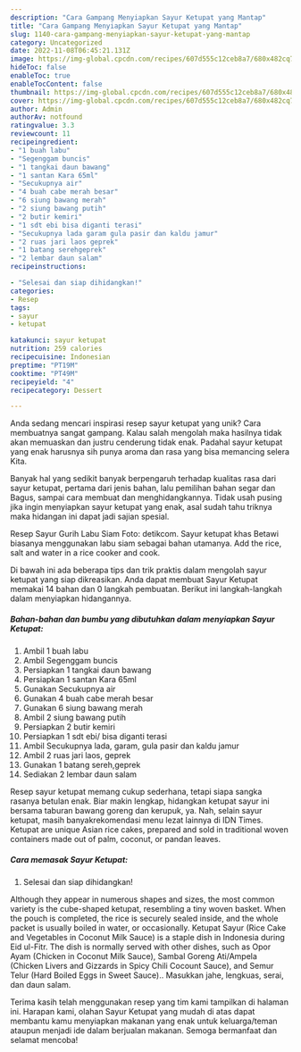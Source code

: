 ```yaml
---
description: "Cara Gampang Menyiapkan Sayur Ketupat yang Mantap"
title: "Cara Gampang Menyiapkan Sayur Ketupat yang Mantap"
slug: 1140-cara-gampang-menyiapkan-sayur-ketupat-yang-mantap
category: Uncategorized
date: 2022-11-08T06:45:21.131Z
image: https://img-global.cpcdn.com/recipes/607d555c12ceb8a7/680x482cq70/sayur-ketupat-foto-resep-utama.jpg
hideToc: false
enableToc: true
enableTocContent: false
thumbnail: https://img-global.cpcdn.com/recipes/607d555c12ceb8a7/680x482cq70/sayur-ketupat-foto-resep-utama.jpg
cover: https://img-global.cpcdn.com/recipes/607d555c12ceb8a7/680x482cq70/sayur-ketupat-foto-resep-utama.jpg
author: Admin
authorAv: notfound
ratingvalue: 3.3
reviewcount: 11
recipeingredient:
- "1 buah labu"
- "Segenggam buncis"
- "1 tangkai daun bawang"
- "1 santan Kara 65ml"
- "Secukupnya air"
- "4 buah cabe merah besar"
- "6 siung bawang merah"
- "2 siung bawang putih"
- "2 butir kemiri"
- "1 sdt ebi bisa diganti terasi"
- "Secukupnya lada garam gula pasir dan kaldu jamur"
- "2 ruas jari laos geprek"
- "1 batang serehgeprek"
- "2 lembar daun salam"
recipeinstructions:

- "Selesai dan siap dihidangkan!"
categories:
- Resep
tags:
- sayur
- ketupat

katakunci: sayur ketupat 
nutrition: 259 calories
recipecuisine: Indonesian
preptime: "PT19M"
cooktime: "PT49M"
recipeyield: "4"
recipecategory: Dessert

---
```





Anda sedang mencari inspirasi resep sayur ketupat yang unik? Cara membuatnya sangat gampang. Kalau salah mengolah maka hasilnya tidak akan memuaskan dan justru cenderung tidak enak. Padahal sayur ketupat yang enak harusnya sih punya aroma dan rasa yang bisa memancing selera Kita.





Banyak hal yang sedikit banyak berpengaruh terhadap kualitas rasa dari sayur ketupat, pertama dari jenis bahan, lalu pemilihan bahan segar dan Bagus, sampai cara membuat dan menghidangkannya. Tidak usah pusing jika ingin menyiapkan sayur ketupat yang enak,      asal sudah tahu triknya maka hidangan ini dapat jadi sajian spesial.














Resep Sayur Gurih Labu Siam Foto: detikcom. Sayur ketupat khas Betawi biasanya menggunakan labu siam sebagai bahan utamanya. Add the rice, salt and water in a rice cooker and cook.






Di bawah ini ada beberapa tips dan trik praktis dalam mengolah sayur ketupat yang siap dikreasikan. Anda dapat membuat Sayur Ketupat memakai 14 bahan dan 0 langkah pembuatan. Berikut ini langkah-langkah dalam menyiapkan hidangannya.

<!--inarticleads1-->

##### Bahan-bahan dan bumbu yang dibutuhkan dalam menyiapkan Sayur Ketupat:

1. Ambil 1 buah labu
1. Ambil Segenggam buncis
1. Persiapkan 1 tangkai daun bawang
1. Persiapkan 1 santan Kara 65ml
1. Gunakan Secukupnya air
1. Gunakan 4 buah cabe merah besar
1. Gunakan 6 siung bawang merah
1. Ambil 2 siung bawang putih
1. Persiapkan 2 butir kemiri
1. Persiapkan 1 sdt ebi/ bisa diganti terasi
1. Ambil Secukupnya lada, garam, gula pasir dan kaldu jamur
1. Ambil 2 ruas jari laos, geprek
1. Gunakan 1 batang sereh,geprek
1. Sediakan 2 lembar daun salam


Resep sayur ketupat memang cukup sederhana, tetapi siapa sangka rasanya betulan enak. Biar makin lengkap, hidangkan ketupat sayur ini bersama taburan bawang goreng dan kerupuk, ya. Nah, selain sayur ketupat, masih banyakrekomendasi menu lezat lainnya di IDN Times. Ketupat are unique Asian rice cakes, prepared and sold in traditional woven containers made out of palm, coconut, or pandan leaves. 

<!--inarticleads2-->

##### Cara memasak Sayur Ketupat:


1. Selesai dan siap dihidangkan!

Although they appear in numerous shapes and sizes, the most common variety is the cube-shaped ketupat, resembling a tiny woven basket. When the pouch is completed, the rice is securely sealed inside, and the whole packet is usually boiled in water, or occasionally. Ketupat Sayur (Rice Cake and Vegetables in Coconut Milk Sauce) is a staple dish in Indonesia during Eid ul-Fitr. The dish is normally served with other dishes, such as Opor Ayam (Chicken in Coconut Milk Sauce), Sambal Goreng Ati/Ampela (Chicken Livers and Gizzards in Spicy Chili Cocount Sauce), and Semur Telur (Hard Boiled Eggs in Sweet Sauce).. Masukkan jahe, lengkuas, serai, dan daun salam. 

Terima kasih telah menggunakan resep yang tim kami tampilkan di halaman ini. Harapan kami, olahan Sayur Ketupat yang mudah di atas dapat membantu kamu menyiapkan makanan yang enak untuk keluarga/teman ataupun menjadi ide dalam berjualan makanan. Semoga bermanfaat dan selamat mencoba!
